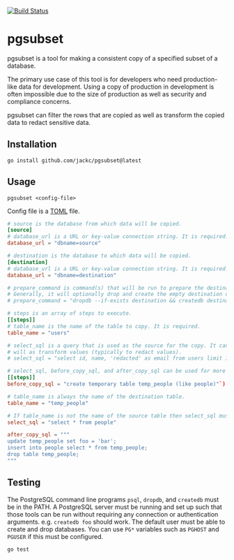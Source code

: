[![Build Status](https://github.com/jackc/pgsubset/actions/workflows/ci.yml/badge.svg)](https://github.com/jackc/pgsubset/actions/workflows/ci.yml)

# pgsubset

pgsubset is a tool for making a consistent copy of a specified subset of a database.

The primary use case of this tool is for developers who need production-like data for development. Using a copy of
production in development is often impossible due to the size of production as well as security and compliance concerns.

pgsubset can filter the rows that are copied as well as transform the copied data to redact sensitive data.

## Installation

```
go install github.com/jackc/pgsubset@latest
```

## Usage

```
pgsubset <config-file>
```

Config file is a [TOML](https://toml.io/) file.

```toml
# source is the database from which data will be copied.
[source]
# database_url is a URL or key-value connection string. It is required.
database_url = "dbname=source"

# destination is the database to which data will be copied.
[destination]
# database_url is a URL or key-value connection string. It is required.
database_url = "dbname=destination"

# prepare_command is command(s) that will be run to prepare the destination database. It is run with the "sh" shell.
# Generally, it will optionally drop and create the empty destination database.
# prepare_command = "dropdb --if-exists destination && createdb destination"

# steps is an array of steps to execute.
[[steps]]
# table_name is the name of the table to copy. It is required.
table_name = "users"

# select_sql is a query that is used as the source for the copy. It can be used to filter or limit the rows returned as
# will as transform values (typically to redact values).
# select_sql = "select id, name, 'redacted' as email from users limit 100"

# select_sql, before_copy_sql, and after_copy_sql can be used for more advanced transformations such as using a temporary table.
[[steps]]
before_copy_sql = "create temporary table temp_people (like people)"`)

# table_name is always the name of the destination table.
table_name = "temp_people"

# If table_name is not the name of the source table then select_sql must be provided.
select_sql = "select * from people"

after_copy_sql = """
update temp_people set foo = 'bar';
insert into people select * from temp_people;
drop table temp_people;
"""

```


## Testing

The PostgreSQL command line programs `psql`, `dropdb`, and `createdb` must be in the PATH. A PostgreSQL server must be
running and set up such that those tools can be run without requiring any connection or authentication arguments. e.g.
`createdb foo` should work. The default user must be able to create and drop databases. You can use `PG*` variables such
as `PGHOST` and `PGUSER` if this must be configured.

```
go test
```
